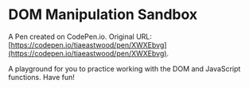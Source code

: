 # DOM Manipulation Sandbox

A Pen created on CodePen.io. Original URL: [https://codepen.io/tiaeastwood/pen/XWXEbvg](https://codepen.io/tiaeastwood/pen/XWXEbvg).

A playground for you to practice working with the DOM and JavaScript functions. Have fun!